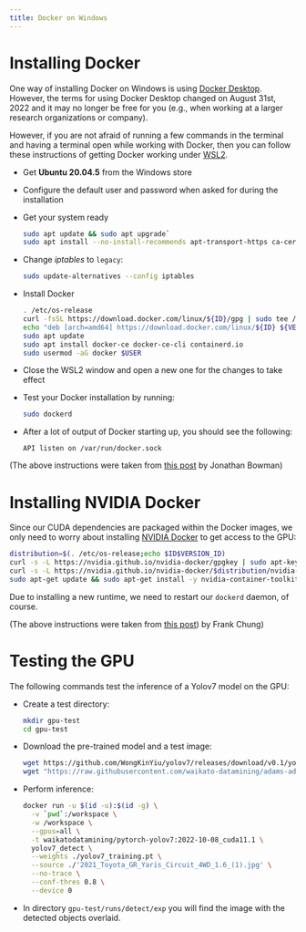 ```yaml
---
title: Docker on Windows
---
```


# Installing Docker

One way of installing Docker on Windows is using [Docker Desktop](https://www.docker.com/products/docker-desktop/).
However, the terms for using Docker Desktop changed on August 31st, 2022 and it may no
longer be free for you (e.g., when working at a larger research organizations or company).

However, if you are not afraid of running a few commands in the terminal and
having a terminal open while working with Docker, then you can follow these
instructions of getting Docker working under [WSL2](https://learn.microsoft.com/en-us/windows/wsl/install).

* Get **Ubuntu 20.04.5** from the Windows store
* Configure the default user and password when asked for during the installation
* Get your system ready

  ```bash
  sudo apt update && sudo apt upgrade`
  sudo apt install --no-install-recommends apt-transport-https ca-certificates curl gnupg2
  ```
  
* Change *iptables* to `legacy`:
  
  ```bash
  sudo update-alternatives --config iptables
  ```

* Install Docker

  ```bash
  . /etc/os-release
  curl -fsSL https://download.docker.com/linux/${ID}/gpg | sudo tee /etc/apt/trusted.gpg.d/docker.asc
  echo "deb [arch=amd64] https://download.docker.com/linux/${ID} ${VERSION_CODENAME} stable" | sudo tee /etc/apt/sources.list.d/docker.list
  sudo apt update
  sudo apt install docker-ce docker-ce-cli containerd.io
  sudo usermod -aG docker $USER
  ```
  
* Close the WSL2 window and open a new one for the changes to take effect
* Test your Docker installation by running:
  
  ```bash
  sudo dockerd
  ```
  
* After a lot of output of Docker starting up, you should see the following:

  ```
  API listen on /var/run/docker.sock
  ```

(The above instructions were taken from [this post](https://dev.to/bowmanjd/install-docker-on-windows-wsl-without-docker-desktop-34m9) by Jonathan Bowman)


# Installing NVIDIA Docker

Since our CUDA dependencies are packaged within the Docker images, we only need
to worry about installing [NVIDIA Docker](https://github.com/NVIDIA/libnvidia-container)
to get access to the GPU:

```bash
distribution=$(. /etc/os-release;echo $ID$VERSION_ID)
curl -s -L https://nvidia.github.io/nvidia-docker/gpgkey | sudo apt-key add -
curl -s -L https://nvidia.github.io/nvidia-docker/$distribution/nvidia-docker.list | sudo tee /etc/apt/sources.list.d/nvidia-docker.list
sudo apt-get update && sudo apt-get install -y nvidia-container-toolkit
```

Due to installing a new runtime, we need to restart our `dockerd` daemon, of course.

(The above instructions were taken from [this post](https://medium.com/htc-research-engineering-blog/nvidia-docker-on-wsl2-f891dfe34ab)) by Frank Chung)


# Testing the GPU

The following commands test the inference of a Yolov7 model on the GPU: 

* Create a test directory:

  ```bash
  mkdir gpu-test
  cd gpu-test
  ```

* Download the pre-trained model and a test image:

  ```bash
  wget https://github.com/WongKinYiu/yolov7/releases/download/v0.1/yolov7_training.pt
  wget "https://raw.githubusercontent.com/waikato-datamining/adams-addons/master/adams-docker/src/main/flows/data/2021_Toyota_GR_Yaris_Circuit_4WD_1.6_(1).jpg"
  ```

* Perform inference:

  ```bash
  docker run -u $(id -u):$(id -g) \
    -v `pwd`:/workspace \
    -w /workspace \
    --gpus=all \
    -t waikatodatamining/pytorch-yolov7:2022-10-08_cuda11.1 \
    yolov7_detect \
    --weights ./yolov7_training.pt \
    --source ./'2021_Toyota_GR_Yaris_Circuit_4WD_1.6_(1).jpg' \
    --no-trace \
    --conf-thres 0.8 \
    --device 0
  ```

* In directory `gpu-test/runs/detect/exp` you will find the image with the
  detected objects overlaid.
  